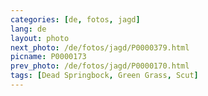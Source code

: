 ```yaml
---
categories: [de, fotos, jagd]
lang: de
layout: photo
next_photo: /de/fotos/jagd/P0000379.html
picname: P0000173
prev_photo: /de/fotos/jagd/P0000170.html
tags: [Dead Springbock, Green Grass, Scut]
---
```

